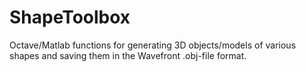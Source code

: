 # ShapeToolbox
Octave/Matlab functions for generating 3D objects/models of various shapes and saving them in the Wavefront .obj-file format.
